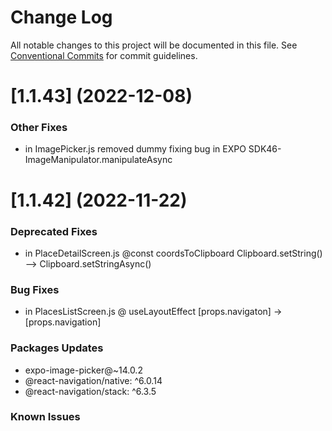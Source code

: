 # Change Log

All notable changes to this project will be documented in this file.
See [Conventional Commits](https://conventionalcommits.org) for commit guidelines.

# [1.1.43] (2022-12-08)

### Other Fixes
* in ImagePicker.js
removed dummy fixing bug in EXPO SDK46- ImageManipulator.manipulateAsync

# [1.1.42] (2022-11-22)

### Deprecated Fixes
* in  PlaceDetailScreen.js @const coordsToClipboard
Clipboard.setString() --> Clipboard.setStringAsync()

### Bug Fixes

* in  PlacesListScreen.js @ useLayoutEffect
[props.navigaton] -> [props.navigation]


### Packages Updates
* expo-image-picker@~14.0.2
* @react-navigation/native: ^6.0.14
* @react-navigation/stack: ^6.3.5

### Known Issues 
